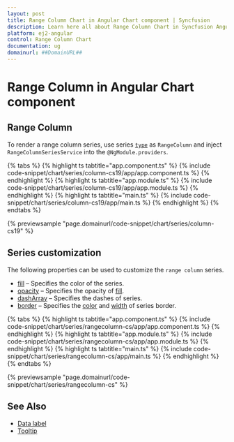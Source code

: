 ```yaml
---
layout: post
title: Range Column Chart in Angular Chart component | Syncfusion
description: Learn here all about Range Column Chart in Syncfusion Angular Chart component of Syncfusion Essential JS 2 and more.
platform: ej2-angular
control: Range Column Chart
documentation: ug
domainurl: ##DomainURL##
---
```

# Range Column in Angular Chart component

## Range Column

To render a range column series, use series [`type`](https://ej2.syncfusion.com/angular/documentation/api/chart/seriesDirective/#type) as `RangeColumn` and inject `RangeColumnSeriesService` into the `@NgModule.providers`.

{% tabs %}
{% highlight ts tabtitle="app.component.ts" %}
{% include code-snippet/chart/series/column-cs19/app/app.component.ts %}
{% endhighlight %}
{% highlight ts tabtitle="app.module.ts" %}
{% include code-snippet/chart/series/column-cs19/app/app.module.ts %}
{% endhighlight %}
{% highlight ts tabtitle="main.ts" %}
{% include code-snippet/chart/series/column-cs19/app/main.ts %}
{% endhighlight %}
{% endtabs %}

{% previewsample "page.domainurl/code-snippet/chart/series/column-cs19" %}

## Series customization

The following properties can be used to customize the `range column` series.

* [fill](https://ej2.syncfusion.com/angular/documentation/api/chart/seriesModel/#fill) – Specifies the color of the series.
* [opacity](https://ej2.syncfusion.com/angular/documentation/api/chart/seriesModel/#opacity) – Specifies the opacity of [fill](https://ej2.syncfusion.com/angular/documentation/api/chart/seriesModel/#fill).
* [dashArray](https://ej2.syncfusion.com/angular/documentation/api/chart/seriesModel/#dasharray) – Specifies the dashes of series.
* [border](https://ej2.syncfusion.com/angular/documentation/api/chart/borderModel/#properties) – Specifies the [color](https://ej2.syncfusion.com/angular/documentation/api/chart/borderModel/#color) and [width](https://ej2.syncfusion.com/angular/documentation/api/chart/borderModel/#width) of series border.

{% tabs %}
{% highlight ts tabtitle="app.component.ts" %}
{% include code-snippet/chart/series/rangecolumn-cs/app/app.component.ts %}
{% endhighlight %}
{% highlight ts tabtitle="app.module.ts" %}
{% include code-snippet/chart/series/rangecolumn-cs/app/app.module.ts %}
{% endhighlight %}
{% highlight ts tabtitle="main.ts" %}
{% include code-snippet/chart/series/rangecolumn-cs/app/main.ts %}
{% endhighlight %}
{% endtabs %}

{% previewsample "page.domainurl/code-snippet/chart/series/rangecolumn-cs" %}

## See Also

* [Data label](../data-labels/)
* [Tooltip](../tool-tip/)
